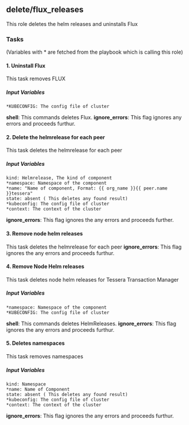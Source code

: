 [//]: # (##############################################################################################)
[//]: # (Copyright Accenture. All Rights Reserved.)
[//]: # (SPDX-License-Identifier: Apache-2.0)
[//]: # (##############################################################################################)

## delete/flux_releases
This role deletes the helm releases and uninstalls Flux

### Tasks
(Variables with * are fetched from the playbook which is calling this role)
#### 1. Uninstall Flux
This task removes FLUX
##### Input Variables
    *KUBECONFIG: The config file of cluster
**shell**: This commands deletes Flux.
**ignore_errors**: This flag ignores any errors and proceeds furthur.

#### 2. Delete the helmrelease for each peer
This task deletes the helmrelease for each peer
##### Input Variables
    kind: Helmrelease, The kind of component
    *namespace: Namespace of the component
    *name: "Name of component, Format: {{ org_name }}{{ peer.name }}tessera"
    state: absent ( This deletes any found result)
    *kubeconfig: The config file of cluster
    *context: The context of the cluster
**ignore_errors**: This flag ignores the any errors and proceeds further.

#### 3. Remove node helm releases
This task deletes the helmrelease for each peer
**ignore_errors**: This flag ignores the any errors and proceeds furthur.

#### 4. Remove Node Helm releases
This task deletes node helm releases for Tessera Transaction Manager
##### Input Variables
    *namespace: Namespace of the component
    *KUBECONFIG: The config file of cluster
**shell**: This commands deletes HelmReleases.
**ignore_errors**: This flag ignores the any errors and proceeds furthur.

#### 5. Deletes namespaces
This task removes namespaces
##### Input Variables
    kind: Namespace
    *name: Name of Component
    state: absent ( This deletes any found result)
    *kubeconfig: The config file of cluster
    *context: The context of the cluster
**ignore_errors**: This flag ignores the any errors and proceeds furthur.